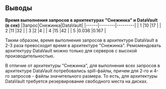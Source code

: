 ## Выводы ##

**Время выполнения запросов в архитектурах "Снежинка" и DataVault (в сек)**
|Запрос|Снежинка|DataVault|
|------|--------|---------|
|  1   |10      |17       |
|  2   |11      |32       |
|  3   |2       |4        |
|  4   |15      |42       |
|  5   |0.036   |0.167    |

Таким образом, время выполнения запросов в архитектуре DataVault в 2-3 раза превосходит время в архитектуре "Снежинка".
Ремомендовать архитектуру DataVault можно только для серверов с высокой производительностью.

В отличие от архитектуры "Снежинка", для выполнения всех запросов в архитектуре DataVault потребовались spill-файлы, причем для 2-го и 4-го запросов - файлы значительного размера.
То есть, для архитектуры DataVault требуется резервирование свободного места на дисках.
   
